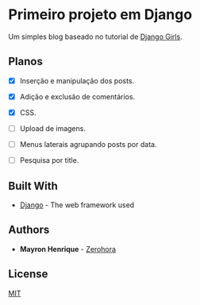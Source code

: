 # Primeiro projeto em Django

Um simples blog baseado no tutorial de [Django Girls](https://djangogirls.org/).

## Planos

- [X] Inserção e manipulação dos posts.
- [X] Adição e exclusão de comentários.
- [X] CSS.
- [ ] Upload de imagens.
- [ ] Menus laterais agrupando posts por data.
- [ ] Pesquisa por title.


## Built With

* [Django](https://www.djangoproject.com) - The web framework used


## Authors

* **Mayron Henrique** - [Zerohora](https://github.com/mayronh)

## License

[MIT](https://choosealicense.com/licenses/mit/)